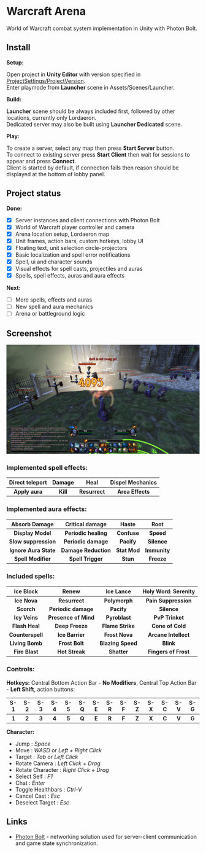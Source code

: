 # Warcraft Arena
World of Warcraft combat system implementation in Unity with Photon Bolt.

## Install
**Setup:**

Open project in **Unity Editor** with version specified in [ProjectSettings/ProjectVersion](ProjectSettings/ProjectVersion.txt).<br/>
Enter playmode from **Launcher** scene in Assets/Scenes/Launcher.<br/>

**Build:**

**Launcher** scene should be always included first, followed by other locations, currently only Lordaeron.<br/>
Dedicated server may also be built using **Launcher Dedicated** scene.

**Play:**

To create a server, select any map then press **Start Server** button.<br/>
To connect to existing server press **Start Client** then wait for sessions to appear and press **Connect**.<br/>
Client is started by default, if connection fails then reason should be displayed at the bottom of lobby panel.<br/>

## Project status
**Done:**
- [X] Server instances and client connections with Photon Bolt
- [X] World of Warcraft player controller and camera
- [X] Arena location setup, Lordaeron map
- [X] Unit frames, action bars, custom hotkeys, lobby UI
- [X] Floating text, unit selection circle-projectors
- [X] Basic localization and spell error notifications
- [X] Spell, ui and character sounds
- [X] Visual effects for spell casts, projectiles and auras
- [X] Spells, spell effects, auras and aura effects

**Next:**
- [ ] More spells, effects and auras
- [ ] New spell and aura mechanics
- [ ] Arena or battleground logic

## Screenshot
![Alt text](/Screenshots/WoW-Unity-1.0.48.png?raw=true "World of Warcraft Unity")

### Implemented spell effects:
| **Direct teleport**  | **Damage** | **Heal** | **Dispel Mechanics** |
| :---: | :---: | :---: | :---: |
| **Apply aura** | **Kill** | **Resurrect** | **Area Effects** |
### Implemented aura effects:
| **Absorb Damage**  | **Critical damage** | **Haste** | **Root** |
| :---: | :---: | :---: | :---: |
| **Display Model** | **Periodic healing** | **Confuse** | **Speed** |
| **Slow suppression** | **Periodic damage** | **Pacify** | **Silence** |
| **Ignore Aura State** | **Damage Reduction** | **Stat Mod** | **Immunity** |
| **Spell Modifier** | **Spell Trigger** | **Stun** | **Freeze** |

### Included spells:
| **Ice Block**  | **Renew** | **Ice Lance** | **Holy Word: Serenity** |
| :---: | :---: | :---: | :---: |
| **Ice Nova** | **Resurrect** | **Polymorph** | **Pain Suppression** |
| **Scorch** | **Periodic damage** | **Pacify** | **Silence** |
| **Icy Veins** | **Presence of Mind** | **Pyroblast** | **PvP Trinket** |
| **Flash Heal** | **Deep Freeze** | **Flame Strike** | **Cone of Cold** |
| **Counterspell** | **Ice Barrier** | **Frost Nova** | **Arcane Intellect** |
| **Living Bomb** | **Frost Bolt** | **Blazing Speed** | **Blink** |
| **Fire Blast** | **Hot Streak** | **Shatter** | **Fingers of Frost** |

### Controls:

**Hotkeys:**
Central Bottom Action Bar - **No Modifiers**, Central Top Action Bar - **Left Shift**, action buttons:

| S-1 | S-2 | S-3 | S-4 | S-5 | S-Q | S-E | S-R | S-F | S-Z | S-X | S-C | S-V | S-G |
| :---: | :---: | :---: | :---: | :---: | :---: | :---: | :---: | :---: | :---: | :---: | :---: | :---: | :---: |
| **1** | **2** | **3** | **4** | **5** | **Q** | **E** | **R** | **F** | **Z** | **X** | **C** | **V** | **G** |

**Character:**
- Jump :              *Space*
- Move :              *WASD* or *Left + Right Click*
- Target :            *Tab* or *Left Click*
- Rotate Camera :     *Left Click* + *Drag*
- Rotate Character :  *Right Click* + *Drag*
- Select Self :       *F1*
- Chat :              *Enter*
- Toggle Healthbars : *Ctrl-V*
- Cancel Cast :       *Esc*
- Deselect Target :   *Esc*

## Links
* [Photon Bolt](https://assetstore.unity.com/packages/tools/network/photon-bolt-free-127156) - networking solution used for server-client communication and game state synchronization. 
